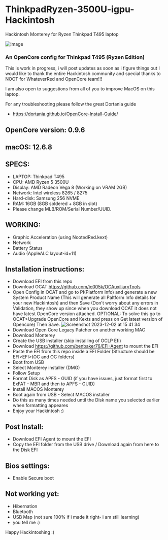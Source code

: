 # ThinkpadRyzen-3500U-igpu-Hackintosh
Hackintosh Monterey for Ryzen Thinkpad T495 laptop

![image](https://github.com/kefrulz/ThinkpadRyzen-3500U-igpu-Hackintosh/assets/9220848/f760539f-fe7f-4be9-85af-c284438a6f6e)


### An OpenCore config for Thinkpad T495 (Ryzen Edition) ###
This is work in progress, i will post updates as soon as i figure things out
I would like to thank the entire Hackintosh community and special thanks to NOOT for WhateverRed and OpenCore team!!!

I am also open to suggestions from all of you to improve MacOS on this laptop.

For any troubleshooting please follow the great Dortania guide
* https://dortania.github.io/OpenCore-Install-Guide/

## OpenCore version: 0.9.6 ##

## macOS: 12.6.8 ##

## SPECS: ##
* LAPTOP: Thinkpad T495
* CPU: AMD Ryzen 5 3500U
* Display: AMD Radeon Vega 8 (Working on VRAM 2GB)
* Network: Intel wireless 8265 / 8275
* Hard-disk: Samsung 256 NVME
* RAM: 16GB (8GB soldered + 8GB in slot)
* Please change MLB/ROM/Serial Number/UUID.

## WORKING: ##
* Graphic Acceleration (using NootedRed.kext)
* Network
* Battery Status
* Audio (AppleALC layout-id=11)

## Installation instructions: ##
* Download EFI from this repo
* Download OCAT https://github.com/ic005k/OCAuxiliaryTools
* Open Config in OCAT and go to PI(Platform Info) and generate a new System Product Name (This will generate all Paltform Info details for your new Hackintosh) and then Save (Don't worry about any errors in Validation, they show up since when you download OCAT it does not have latest OpenCore version attached. OPTIONAL: To solve this go to OCAT>Upgrade OpenCore and Kexts and press on Get latest version of Opencore) Then Save.
![Screenshot 2023-12-02 at 15 41 34](https://github.com/kefrulz/ThinkpadRyzen-3500U-igpu-Hackintosh/assets/9220848/471792f2-9f5e-431a-8b43-b05c5318fbfe)
* Download Open Core Legacy Patcher on another working MAC
* Download Monterey
* Create the USB installer (skip installing of OCLP Efi)
* Download https://github.com/benbaker76/EFI-Agent to mount the EFI
* Paste the EFI from this repo inside a EFI Folder (Structure should be EFI>EFI>(OC and OC folders)
* Boot from USB
* Select Monterey installer (DMG)
* Follow Setup
* Format Disk as APFS - GUID (if you have issues, just format first to ExFAT - MBR and then to APFS - GUID)
* Install MACOS Monterey
* Boot again from USB - Select MACOS installer
* Do this as many times needed until the Disk name you selected earlier when formatting appeares
* Enjoy your Hackintosh :)

## Post Install: ##
* Download EFI Agent to mount the EFI
* Copy the EFI folder from the USB drive / Download again from here to the Disk EFI


## Bios settings: ##
* Enable Secure boot


## Not working yet: ##
* Hibernation
* Bluetooth
* USB Map (not sure 100% if i made it right- i am still learning)
* you tell me :)

Happy Hackintoshing :)
